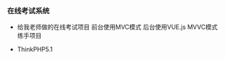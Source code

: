 <!--
 * @Descripttion: 
 * @version: 
 * @Author: Orginly
 * @Date: 2020-08-15 22:26:14
 * @LastEditors: Orginly
 * @LastEditTime: 2020-08-19 13:43:48
-->
### 在线考试系统
 * 给我老师做的在线考试项目 前台使用MVC模式 后台使用VUE.js MVVC模式 练手项目
 - ThinkPHP5.1
